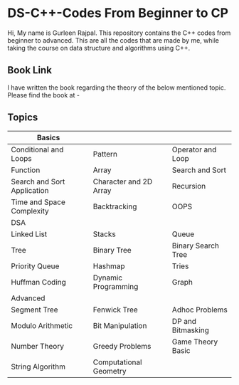 # DS-C++-Codes From Beginner to CP
Hi, My name is Gurleen Rajpal. This repository contains the C++ codes from beginner to advanced. This are all the codes that are made by me, while taking the course on data structure and algorithms using C++. 

## Book Link
I have written the book regarding the theory of the below mentioned topic. Please find the book at - 

## Topics
| Basics |  |  |
| ------ | ----- | ------ |
| Conditional and Loops | Pattern | Operator and Loop |
| Function | Array | Search and Sort |
| Search and Sort Application | Character and 2D Array | Recursion |
| Time and Space Complexity | Backtracking | OOPS |
| DSA |  |  |
| Linked List | Stacks | Queue |
| Tree | Binary Tree | Binary Search Tree |
| Priority Queue | Hashmap | Tries |
| Huffman Coding | Dynamic Programming | Graph |
| Advanced |  |  |
| Segment Tree | Fenwick Tree | Adhoc Problems |
| Modulo Arithmetic | Bit Manipulation | DP and Bitmasking |
| Number Theory | Greedy Problems | Game Theory Basic |
| String Algorithm | Computational Geometry |  | 
